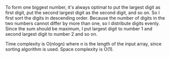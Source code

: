 To form one biggest number, it's always optimal to put the largest digit as first digit, put the second largest digit as the second digit, and so on. So I first sort the digits in descending order. Because the number of digits in the two numbers cannot differ by more than one, so I distribute digits evenly. Since the sum should be maximum, I put largest digit to number 1 and second largest digit to number 2 and so on.

Time complexity is O(nlogn) where n is the length of the input array, since sorting algorithm is used. Space complexity is O(1).